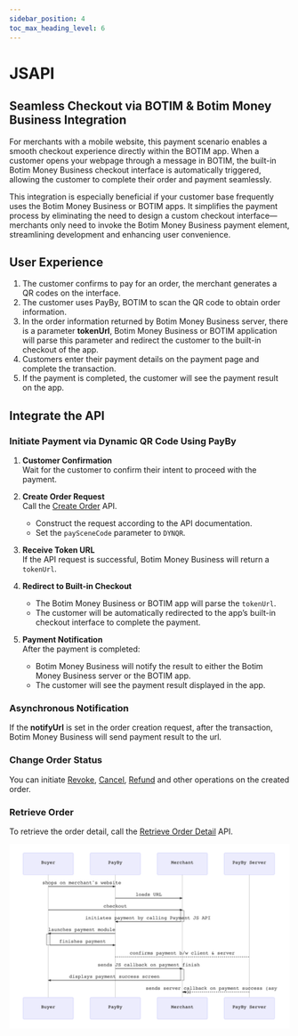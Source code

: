 ```yaml
---
sidebar_position: 4
toc_max_heading_level: 6
---
```


# JSAPI  

## Seamless Checkout via BOTIM & Botim Money Business Integration

For merchants with a mobile website, this payment scenario enables a smooth checkout experience directly within the BOTIM app. When a customer opens your webpage through a message in BOTIM, the built-in Botim Money Business checkout interface is automatically triggered, allowing the customer to complete their order and payment seamlessly.

This integration is especially beneficial if your customer base frequently uses the Botim Money Business or BOTIM apps. It simplifies the payment process by eliminating the need to design a custom checkout interface—merchants only need to invoke the Botim Money Business payment element, streamlining development and enhancing user convenience.

## User Experience

1.  The customer confirms to pay for an order, the merchant generates a QR codes on the interface.
2. The customer uses PayBy, BOTIM to scan the QR code to obtain order information. 
3. In the order information returned by Botim Money Business server, there is a parameter **tokenUrl**, Botim Money Business or BOTIM application will parse this parameter and redirect the customer to the built-in checkout of the app.
4. Customers enter their payment details on the payment page and complete the transaction.
5. If the payment is completed, the customer will see the payment result on the app.

## Integrate the API

### Initiate Payment via Dynamic QR Code Using PayBy

1. **Customer Confirmation**  
   Wait for the customer to confirm their intent to proceed with the payment.

2. **Create Order Request**  
   Call the [Create Order](/docs/createorder) API.  
   - Construct the request according to the API documentation.  
   - Set the `paySceneCode` parameter to `DYNQR`.

3. **Receive Token URL**  
   If the API request is successful, Botim Money Business will return a `tokenUrl`.

4. **Redirect to Built-in Checkout**  
   - The Botim Money Business or BOTIM app will parse the `tokenUrl`.  
   - The customer will be automatically redirected to the app’s built-in checkout interface to complete the payment.

5. **Payment Notification**  
   After the payment is completed:  
   - Botim Money Business will notify the result to either the Botim Money Business server or the BOTIM app.  
   - The customer will see the payment result displayed in the app.

### Asynchronous Notification

If the **notifyUrl** is set in the order creation request, after the transaction, Botim Money Business will send payment result to the url.

### Change Order Status

You can initiate [Revoke](/docs/revoke), [Cancel](/docs/cancel), [Refund](/docs/refund) and other operations on the created order.

### Retrieve Order

To retrieve the order detail, call the [Retrieve Order Detail](/docs/retrieveorderdetail) API.

![jsapiflow](../pic/jsapi.png)








